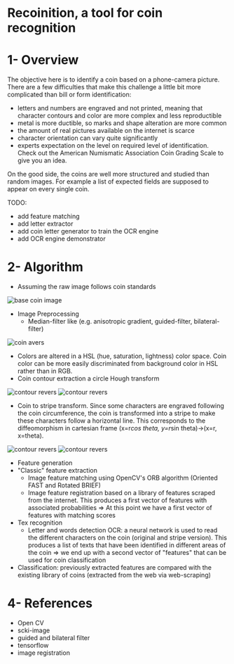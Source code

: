 # Recoinition, a tool for coin recognition

# 1- Overview
The objective here is to identify a coin based on a phone-camera picture. There are a few difficulties that make this challenge a little bit more complicated than bill or form identification:
* letters and numbers are engraved and not printed, meaning that character contours and color are more complex and less reproductible
* metal is more ductible, so marks and shape alteration are more common
* the amount of real pictures available on the internet is scarce
* character orientation can vary quite significantly
* experts expectation on the level on required level of identification. Check out the American Numismatic Association Coin Grading Scale to give you an idea.

On the good side, the coins are well more structured and studied than random images. For example a list of expected fields are supposed to appear on every single coin.

TODO:
* add feature matching
* add letter extractor
* add coin letter generator to train the OCR engine
* add OCR engine demonstrator

# 2- Algorithm
* Assuming the raw image follows coin standards

![base coin image](https://github.com/GreenIron/Recoinition/blob/master/Examples/1) 
* Image Preprocessing
  * Median-filter like (e.g. anisotropic gradient, guided-filter, bilateral-filter)
  
![coin avers](https://github.com/GreenIron/Recoinition/blob/master/Examples/5)
  * Colors are altered in a HSL (hue, saturation, lightness) color space. Coin color can be more easily discriminated from background color in HSL rather than in RGB.
  * Coin contour extraction a circle Hough transform
  
 ![contour revers](https://github.com/GreenIron/Recoinition/blob/master/Examples/2)
![contour revers](https://github.com/GreenIron/Recoinition/blob/master/Examples/3)
  * Coin to stripe transform. Since some characters are engraved following the coin circumference, the coin is transformed into a stripe to make these characters follow a horizontal line. This corresponds to the diffeomorphism in cartesian frame (x=r*cos theta, y=r*sin theta)->(x=r, x=theta).
  
![contour revers](https://github.com/GreenIron/Recoinition/blob/master/Examples/6)
![contour revers](https://github.com/GreenIron/Recoinition/blob/master/Examples/7)
* Feature generation
 * "Classic" feature extraction
   * Image feature matching using OpenCV's ORB algorithm (Oriented FAST and Rotated BRIEF)
   * Image feature registration based on a library of features scraped from the internet. This produces a first vector of features with associated probabilities
   => At this point we have a first vector of features with matching scores
* Tex recognition
   * Letter and words detection
    OCR: a neural network is used to read the different characters on the coin (original and stripe version). This produces a list of texts that have been identified in different areas of the coin
 => we end up with a second vector of "features" that can be used for coin classification
* Classification: previously extracted features are compared with the existing library of coins (extracted from the web via web-scraping) 

# 4- References
* Open CV
* scki-image 
* guided and bilateral filter
* tensorflow
* image registration

